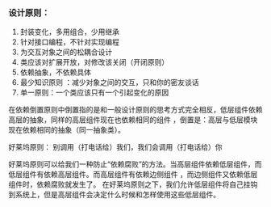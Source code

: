 ### 设计原则：
1. 封装变化，多用组合，少用继承
2. 针对接口编程，不针对实现编程
3. 为交互对象之间的松耦合设计
4. 类应该对扩展开放，对修改该关闭（开闭原则）
5. 依赖抽象，不依赖具体
6. 最少知识原则 ：减少对象之间的交互，只和你的密友谈话
7. 单一原则：一个类应该只有一个引起变化的原因



在依赖倒置原则中倒置指的是和一般设计原则的思考方式完全相反，低层组件依赖高层的抽象，同样的高层组件现在也依赖相同的组件
，倒置是：高层与低层模块现在依赖相同的抽象（同一抽象类）。


好莱坞原则： 别调用（打电话给）我们，我们会调用（打电话给）你

好莱坞原则可以给我们一种防止“依赖腐败”的方法。当高层组件依赖低层组件，而低层组件有依赖高层组件。而高层组件有依赖边侧组件
，而边侧组件又依赖低层组件时，依赖腐败就发生了。
在好莱坞原则之下，我们允许低层组件将自己挂钩到系统上，但是高层组件会决定什么时候和怎样使用这些低层组件。